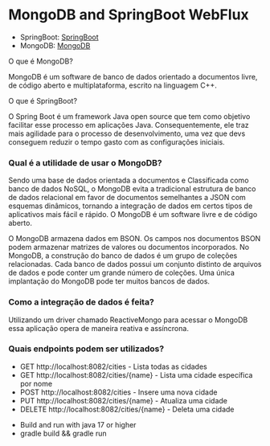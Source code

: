# MongoDB and SpringBoot WebFlux

- SpringBoot: [SpringBoot](https://spring.io/projects/spring-boot)
- MongoDB: [MongoDB](https://www.mongodb.com/)

O que é MongoDB?

MongoDB é um software de banco de dados orientado a documentos livre, de código aberto e multiplataforma, escrito na linguagem C++.

O que é SpringBoot?

O Spring Boot é um framework Java open source que tem como objetivo facilitar esse processo em aplicações Java. Consequentemente, ele traz mais agilidade para o processo de desenvolvimento, uma vez que devs conseguem reduzir o tempo gasto com as configurações iniciais.

### Qual é a utilidade de usar o MongoDB?

Sendo uma base de dados orientada a documentos e Classificada como banco de dados NoSQL, o MongoDB evita a tradicional estrutura de banco de dados relacional em favor de documentos semelhantes a JSON com esquemas dinâmicos, tornando a integração de dados em certos tipos de aplicativos mais fácil e rápido. O MongoDB é um software livre e de código aberto.

O MongoDB armazena dados em BSON. Os campos nos documentos BSON podem armazenar matrizes de valores ou documentos incorporados. No MongoDB, a construção do banco de dados é um grupo de coleções relacionadas. Cada banco de dados possui um conjunto distinto de arquivos de dados e pode conter um grande número de coleções. Uma única implantação do MongoDB pode ter muitos bancos de dados.

### Como a integração de dados é feita?

Utilizando um driver chamado ReactiveMongo para acessar o MongoDB essa aplicação opera de maneira reativa e assíncrona.

### Quais endpoints podem ser utilizados?

- GET http://localhost:8082/cities - Lista todas as cidades
- GET http://localhost:8082/cities/{name} - Lista uma cidade específica por nome
- POST http://localhost:8082/cities - Insere uma nova cidade
- PUT http://localhost:8082/cities/{name} - Atualiza uma cidade
- DELETE http://localhost:8082/cities/{name} - Deleta uma cidade

[//]: # ( Path: src/main/java/com/example/demo/web/CityController.java)

- Build and run with java 17 or higher
- gradle build && gradle run

